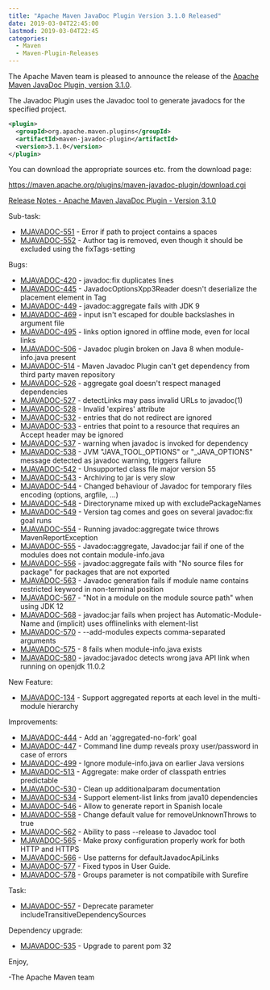 ```yaml
---
title: "Apache Maven JavaDoc Plugin Version 3.1.0 Released"
date: 2019-03-04T22:45:00
lastmod: 2019-03-04T22:45
categories:
  - Maven
  - Maven-Plugin-Releases
---
```

The Apache Maven team is pleased to announce the release of the 
[Apache Maven JavaDoc Plugin, version 3.1.0](https://maven.apache.org/plugins/maven-javadoc-plugin).

The Javadoc Plugin uses the Javadoc tool to generate javadocs for the
specified project. 


```xml
<plugin>
  <groupId>org.apache.maven.plugins</groupId>
  <artifactId>maven-javadoc-plugin</artifactId>
  <version>3.1.0</version>
</plugin>
```

You can download the appropriate sources etc. from the download page:

https://maven.apache.org/plugins/maven-javadoc-plugin/download.cgi

<!-- more -->

[Release Notes - Apache Maven JavaDoc Plugin - Version 3.1.0](https://issues.apache.org/jira/secure/ReleaseNote.jspa?projectId=12317529&version=12343313)

Sub-task:

 * [MJAVADOC-551](https://issues.apache.org/jira/browse/MJAVADOC-551) - Error if path to project contains a spaces
 * [MJAVADOC-552](https://issues.apache.org/jira/browse/MJAVADOC-552) - Author tag is removed, even though it should be excluded using the fixTags-setting

Bugs:

 * [MJAVADOC-420](https://issues.apache.org/jira/browse/MJAVADOC-420) - javadoc:fix duplicates lines
 * [MJAVADOC-445](https://issues.apache.org/jira/browse/MJAVADOC-445) - JavadocOptionsXpp3Reader doesn't deserialize the placement element in Tag
 * [MJAVADOC-449](https://issues.apache.org/jira/browse/MJAVADOC-449) - javadoc:aggregate fails with JDK 9
 * [MJAVADOC-469](https://issues.apache.org/jira/browse/MJAVADOC-469) - <additionalOption> input isn't escaped for double backslashes in argument file
 * [MJAVADOC-495](https://issues.apache.org/jira/browse/MJAVADOC-495) - links option ignored in offline mode, even for local links
 * [MJAVADOC-506](https://issues.apache.org/jira/browse/MJAVADOC-506) - Javadoc plugin broken on Java 8 when module-info.java present
 * [MJAVADOC-514](https://issues.apache.org/jira/browse/MJAVADOC-514) - Maven Javadoc Plugin can't get dependency from third party maven repository
 * [MJAVADOC-526](https://issues.apache.org/jira/browse/MJAVADOC-526) - aggregate goal doesn't respect managed dependencies
 * [MJAVADOC-527](https://issues.apache.org/jira/browse/MJAVADOC-527) - detectLinks may pass invalid URLs to javadoc(1)
 * [MJAVADOC-528](https://issues.apache.org/jira/browse/MJAVADOC-528) - Invalid 'expires' attribute
 * [MJAVADOC-532](https://issues.apache.org/jira/browse/MJAVADOC-532) - <link> entries that do not redirect are ignored
 * [MJAVADOC-533](https://issues.apache.org/jira/browse/MJAVADOC-533) - <link> entries that point to a resource that requires an Accept header may be ignored
 * [MJAVADOC-537](https://issues.apache.org/jira/browse/MJAVADOC-537) - warning when javadoc is invoked for dependency
 * [MJAVADOC-538](https://issues.apache.org/jira/browse/MJAVADOC-538) - JVM "JAVA_TOOL_OPTIONS" or "_JAVA_OPTIONS" message detected as javadoc warning, triggers failure
 * [MJAVADOC-542](https://issues.apache.org/jira/browse/MJAVADOC-542) - Unsupported class file major version 55
 * [MJAVADOC-543](https://issues.apache.org/jira/browse/MJAVADOC-543) - Archiving to jar is very slow
 * [MJAVADOC-544](https://issues.apache.org/jira/browse/MJAVADOC-544) - Changed behaviour of Javadoc for temporary files encoding (options, argfile, ...)
 * [MJAVADOC-548](https://issues.apache.org/jira/browse/MJAVADOC-548) - Directoryname mixed up with excludePackageNames
 * [MJAVADOC-549](https://issues.apache.org/jira/browse/MJAVADOC-549) - Version tag comes and goes on several javadoc:fix goal runs
 * [MJAVADOC-554](https://issues.apache.org/jira/browse/MJAVADOC-554) - Running javadoc:aggregate twice throws MavenReportException
 * [MJAVADOC-555](https://issues.apache.org/jira/browse/MJAVADOC-555) - Javadoc:aggregate, Javadoc:jar fail if one of the modules does not contain module-info.java
 * [MJAVADOC-556](https://issues.apache.org/jira/browse/MJAVADOC-556) - javadoc:aggregate fails with "No source files for package" for packages that are not exported
 * [MJAVADOC-563](https://issues.apache.org/jira/browse/MJAVADOC-563) - Javadoc generation fails if module name contains restricted keyword in non-terminal position
 * [MJAVADOC-567](https://issues.apache.org/jira/browse/MJAVADOC-567) - "Not in a module on the module source path" when using JDK 12
 * [MJAVADOC-568](https://issues.apache.org/jira/browse/MJAVADOC-568) - javadoc:jar fails when project has Automatic-Module-Name and (implicit) uses offlinelinks with element-list
 * [MJAVADOC-570](https://issues.apache.org/jira/browse/MJAVADOC-570) - --add-modules expects comma-separated arguments
 * [MJAVADOC-575](https://issues.apache.org/jira/browse/MJAVADOC-575) - <source>8</source> fails when module-info.java exists
 * [MJAVADOC-580](https://issues.apache.org/jira/browse/MJAVADOC-580) - javadoc:javadoc detects wrong java API link when running on openjdk 11.0.2

New Feature:

 * [MJAVADOC-134](https://issues.apache.org/jira/browse/MJAVADOC-134) - Support aggregated reports at each level in the multi-module hierarchy

Improvements:

 * [MJAVADOC-444](https://issues.apache.org/jira/browse/MJAVADOC-444) - Add an 'aggregated-no-fork' goal
 * [MJAVADOC-447](https://issues.apache.org/jira/browse/MJAVADOC-447) - Command line dump reveals proxy user/password in case of errors
 * [MJAVADOC-499](https://issues.apache.org/jira/browse/MJAVADOC-499) - Ignore module-info.java on earlier Java versions
 * [MJAVADOC-513](https://issues.apache.org/jira/browse/MJAVADOC-513) - Aggregate: make order of classpath entries predictable
 * [MJAVADOC-530](https://issues.apache.org/jira/browse/MJAVADOC-530) - Clean up additionalparam documentation
 * [MJAVADOC-534](https://issues.apache.org/jira/browse/MJAVADOC-534) - Support element-list links from java10 dependencies
 * [MJAVADOC-546](https://issues.apache.org/jira/browse/MJAVADOC-546) - Allow to generate report in Spanish locale
 * [MJAVADOC-558](https://issues.apache.org/jira/browse/MJAVADOC-558) - Change default value for removeUnknownThrows to true
 * [MJAVADOC-562](https://issues.apache.org/jira/browse/MJAVADOC-562) - Ability to pass --release to Javadoc tool
 * [MJAVADOC-565](https://issues.apache.org/jira/browse/MJAVADOC-565) - Make proxy configuration properly work for both HTTP and HTTPS
 * [MJAVADOC-566](https://issues.apache.org/jira/browse/MJAVADOC-566) - Use patterns for defaultJavadocApiLinks
 * [MJAVADOC-577](https://issues.apache.org/jira/browse/MJAVADOC-577) - Fixed typos in User Guide.
 * [MJAVADOC-578](https://issues.apache.org/jira/browse/MJAVADOC-578) - Groups parameter is not compatibile with Surefire

Task:

 * [MJAVADOC-557](https://issues.apache.org/jira/browse/MJAVADOC-557) - Deprecate parameter includeTransitiveDependencySources

Dependency upgrade:

 * [MJAVADOC-535](https://issues.apache.org/jira/browse/MJAVADOC-535) - Upgrade to parent pom 32



Enjoy,

-The Apache Maven team 

